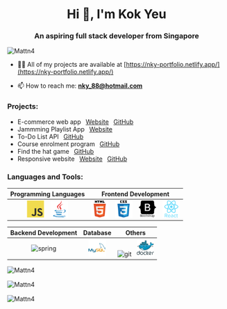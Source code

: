 <h1 align="center">Hi 👋, I'm Kok Yeu</h1>
<h3 align="center">An aspiring full stack developer from Singapore</h3>

<p align="left"> <img src="https://komarev.com/ghpvc/?username=Mattn4&label=Profile%20views&color=0e75b6&style=flat" alt="Mattn4" /> </p>

- 👨‍💻 All of my projects are available at [https://nky-portfolio.netlify.app/](https://nky-portfolio.netlify.app/)

- 📫 How to reach me: **nky_88@hotmail.com**

<h3 align="left">Projects:</h3>

- E-commerce web app &ensp;[Website](https://gensg-final-project.up.railway.app/home.html) &ensp;[GitHub](https://github.com/Mattn4/GenSG-Final-Project)
- Jammming Playlist App &ensp;[Website](https://nky-jammming.surge.sh/)
- To-Do List API &ensp;[GitHub](https://github.com/Mattn4/GenSG-Java-Spring-Boot-Assessment)
- Course enrolment program &ensp;[GitHub](https://github.com/Mattn4/GenSG-Java-Assessment_StudentGen_project)
- Find the hat game &ensp;[GitHub](https://github.com/Mattn4/GenSG-JavaScript-assessment_Find_Your_Hat_Game)
- Responsive website &ensp;[Website](https://mattn4.github.io/GenSG-HTML-CSS-assessment_Responsive_Website/) &ensp;[GitHub](https://github.com/Mattn4/GenSG-HTML-CSS-assessment_Responsive_Website)

<h3 align="left">Languages and Tools:</h3>

<!--
<p align="left"> 
    <picture><img src="https://raw.githubusercontent.com/devicons/devicon/master/icons/html5/html5-original-wordmark.svg" alt="html5" width="40" height="40"/></picture>&nbsp;&nbsp;&nbsp;
    <picture><img src="https://raw.githubusercontent.com/devicons/devicon/master/icons/css3/css3-original-wordmark.svg" alt="css3" width="40" height="40"/></picture>&nbsp;&nbsp;&nbsp;
    <picture><img src="https://raw.githubusercontent.com/devicons/devicon/master/icons/bootstrap/bootstrap-plain-wordmark.svg" alt="bootstrap" width="40" height="40"/></picture>&nbsp;&nbsp;&nbsp; 
    <picture><img src="https://raw.githubusercontent.com/devicons/devicon/master/icons/javascript/javascript-original.svg" alt="javascript" width="40" height="40"/></picture>&nbsp;&nbsp;&nbsp;
    <picture><img src="https://raw.githubusercontent.com/devicons/devicon/master/icons/react/react-original-wordmark.svg" alt="react" width="40" height="40"/></picture>&nbsp;&nbsp;&nbsp;
    <picture><img src="https://raw.githubusercontent.com/devicons/devicon/master/icons/java/java-original.svg" alt="java" width="40" height="40"/></picture>&nbsp;&nbsp;&nbsp;
    <picture><img src="https://www.vectorlogo.zone/logos/springio/springio-icon.svg" alt="spring" width="40" height="40"/></picture>&nbsp;&nbsp;&nbsp;
    <picture><img src="https://raw.githubusercontent.com/devicons/devicon/master/icons/mysql/mysql-original-wordmark.svg" alt="mysql" width="40" height="40"/></picture>&nbsp;&nbsp;&nbsp;
    <picture><img src="https://www.vectorlogo.zone/logos/git-scm/git-scm-icon.svg" alt="git" width="40" height="40"/></picture>&nbsp;&nbsp;&nbsp;
    <picture><img src="https://raw.githubusercontent.com/devicons/devicon/master/icons/docker/docker-original-wordmark.svg" alt="docker" width="40" height="40"/></picture>
</p>
-->

| Programming Languages  | Frontend Development |
| :---:                  | :---:                |
| <picture><img src="https://raw.githubusercontent.com/devicons/devicon/master/icons/javascript/javascript-original.svg" alt="javascript" width="40" height="40"/></picture>&nbsp;&nbsp;&nbsp; <picture><img src="https://raw.githubusercontent.com/devicons/devicon/master/icons/java/java-original.svg" alt="java" width="40" height="40"/></picture>       | <picture><img src="https://raw.githubusercontent.com/devicons/devicon/master/icons/html5/html5-original-wordmark.svg" alt="html5" width="40" height="40"/></picture>&nbsp;&nbsp;&nbsp; <picture><img src="https://raw.githubusercontent.com/devicons/devicon/master/icons/css3/css3-original-wordmark.svg" alt="css3" width="40" height="40"/></picture>&nbsp;&nbsp;&nbsp; <picture><img src="https://raw.githubusercontent.com/devicons/devicon/master/icons/bootstrap/bootstrap-plain-wordmark.svg" alt="bootstrap" width="40" height="40"/></picture>&nbsp;&nbsp;&nbsp; <picture><img src="https://raw.githubusercontent.com/devicons/devicon/master/icons/react/react-original-wordmark.svg" alt="react" width="40" height="40"/></picture> |

|  Backend Development  | Database  | Others |
|  :---:                | :---:     | :---:  |
| <picture><img src="https://www.vectorlogo.zone/logos/springio/springio-icon.svg" alt="spring" width="40" height="40"/></picture>  | <picture><img src="https://raw.githubusercontent.com/devicons/devicon/master/icons/mysql/mysql-original-wordmark.svg" alt="mysql" width="40" height="40"/></picture> | <picture><img src="https://www.vectorlogo.zone/logos/git-scm/git-scm-icon.svg" alt="git" width="40" height="40"/></picture>&nbsp;&nbsp;&nbsp;<picture><img src="https://raw.githubusercontent.com/devicons/devicon/master/icons/docker/docker-original-wordmark.svg" alt="docker" width="40" height="40"/></picture> |


<p><picture><img align="center" src="https://github-readme-stats.vercel.app/api/top-langs?username=Mattn4&show_icons=true&locale=en&layout=compact" alt="Mattn4" /></picture></p>

<p><picture><img align="center" src="https://github-readme-stats.vercel.app/api?username=Mattn4&show_icons=true&locale=en" alt="Mattn4" /></picture></p>

<p><picture><img align="center" src="https://github-readme-streak-stats.herokuapp.com/?user=Mattn4&" alt="Mattn4" /></picture></p>

